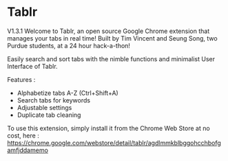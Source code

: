 Tablr
============
V1.3.1
Welcome to Tablr, an open source Google Chrome extension that manages your tabs in real time! Built by Tim Vincent and Seung Song, two Purdue students, at a 24 hour hack-a-thon!

Easily search and sort tabs with the nimble functions and minimalist User Interface of Tablr.

Features :
- Alphabetize tabs A-Z (Ctrl+Shift+A)
- Search tabs for keywords
- Adjustable settings
- Duplicate tab cleaning

To use this extension, simply install it from the Chrome Web Store at no cost, here : https://chrome.google.com/webstore/detail/tablr/agdlmmkblbggohcchbofgamfjddamemo
